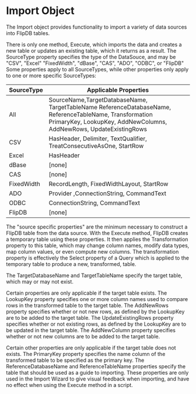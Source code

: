 # Import Object

The Import object provides functionality to import a variety of data sources into FlipDB tables.

There is only one method, Execute, which imports the data and creates a new table
or updates an existing table, which it returns as a result.
The SourceType property specifies the type of the DataSouce, and may be "CSV", "Excel"
"FixedWidth", "dBase", "CAS", "ADO", "ODBC", or "FlipDB"
Some properties apply to all SourceTypes, while other
properties only apply to one or more specific SourceTypes:

|SourceType | Applicable Properties |
|-|-|
|All | SourceName,TargetDatabaseName, TargetTableName ReferenceDatabaseName, ReferenceTableName, Transformation PrimaryKey, LookupKey, AddNewColumns, AddNewRows, UpdateExistingRows |
|CSV | HasHeader, Delimiter, TextQualifier, TreatConsecutiveAsOne, StartRow |
|Excel | HasHeader |
|dBase | [none] |
|CAS | [none] |
|FixedWidth | RecordLength, FixedWidthLayout, StartRow |
|ADO | Provider ,ConnectionString, CommandText |
|ODBC | ConnectionString, CommandText |
|FlipDB | [none] |

The "source specific properties" are the minimum necessary to
construct a FlipDB table from the data source. With the Execute method, FlipDB creates a
temporary table using these properties.
It then applies the Transformation property to this
table, which may change column names, modify data types, map column values,
or even compute new columns.
The transformation property is effectively the Select property
of a Query which is applied to the temporary table to produce a new, transformed, table.

The TargetDatabaseName and TargetTableName specify the target table,
which may or may not exist.

Certain properties are only applicable if the target table exists.
The LookupKey property specifies one or more column names used to compare
rows in the transformed table to the target table.
The AddNewRows property specifies whether or not new rows, as defined by the LookupKey
are to be added to the target table.
The UpdateExistingRows property specifies whether or not existing rows, as defined by the LookupKey
are to be updated in the target table.
The AddNewColumn property specifies whether or not new columns
are to be added to the target table.

Certain other properties are only applicable if the target table does not exists.
The PrimaryKey property specifies the name column of the transformed table to
be specified as the primary key.
The ReferenceDatabaseName and ReferenceTableName properties specify
the table that should be used as a guide to importing. These properties
are only used in the Import Wizard to give visual feedback when importing,
and have no effect when using the Execute method in a script.

